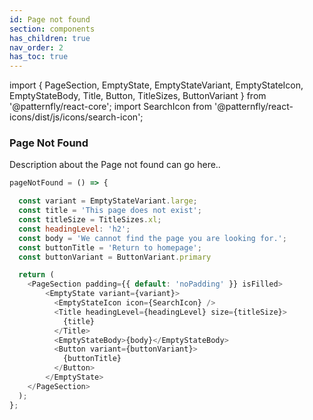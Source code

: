 ```yaml
---
id: Page not found
section: components
has_children: true
nav_order: 2
has_toc: true
---
```


import { PageSection, EmptyState, EmptyStateVariant, EmptyStateIcon, EmptyStateBody, Title, Button, TitleSizes, ButtonVariant } from '@patternfly/react-core';
import SearchIcon from '@patternfly/react-icons/dist/js/icons/search-icon';

### Page Not Found

Description about the Page not found can go here..

```js
pageNotFound = () => {

  const variant = EmptyStateVariant.large;
  const title = 'This page does not exist';
  const titleSize = TitleSizes.xl;
  const headingLevel: 'h2';
  const body = 'We cannot find the page you are looking for.';
  const buttonTitle = 'Return to homepage';
  const buttonVariant = ButtonVariant.primary

  return (
    <PageSection padding={{ default: 'noPadding' }} isFilled>
        <EmptyState variant={variant}>
          <EmptyStateIcon icon={SearchIcon} />
          <Title headingLevel={headingLevel} size={titleSize}>
            {title}
          </Title>
          <EmptyStateBody>{body}</EmptyStateBody>
          <Button variant={buttonVariant}>
            {buttonTitle}
          </Button>
        </EmptyState>
    </PageSection>
  );
};
```